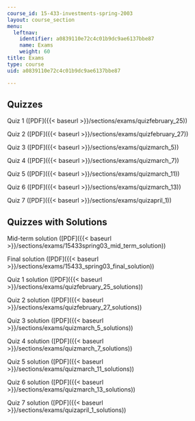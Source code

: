 ```yaml
---
course_id: 15-433-investments-spring-2003
layout: course_section
menu:
  leftnav:
    identifier: a0839110e72c4c01b9dc9ae6137bbe87
    name: Exams
    weight: 60
title: Exams
type: course
uid: a0839110e72c4c01b9dc9ae6137bbe87

---
```


Quizzes
-------

Quiz 1 ([PDF]({{< baseurl >}}/sections/exams/quizfebruary_25))

Quiz 2 ([PDF]({{< baseurl >}}/sections/exams/quizfebruary_27))

Quiz 3 ([PDF]({{< baseurl >}}/sections/exams/quizmarch_5))

Quiz 4 ([PDF]({{< baseurl >}}/sections/exams/quizmarch_7))

Quiz 5 ([PDF]({{< baseurl >}}/sections/exams/quizmarch_11))

Quiz 6 ([PDF]({{< baseurl >}}/sections/exams/quizmarch_13))

Quiz 7 ([PDF]({{< baseurl >}}/sections/exams/quizapril_1))

Quizzes with Solutions
----------------------

Mid-term solution ([PDF]({{< baseurl >}}/sections/exams/15433spring03_mid_term_solution))

Final solution ([PDF]({{< baseurl >}}/sections/exams/15433_spring03_final_solution))

Quiz 1 solution ([PDF]({{< baseurl >}}/sections/exams/quizfebruary_25_solutions))

Quiz 2 solution ([PDF]({{< baseurl >}}/sections/exams/quizfebruary_27_solutions))

Quiz 3 solution ([PDF]({{< baseurl >}}/sections/exams/quizmarch_5_solutions))

Quiz 4 solution ([PDF]({{< baseurl >}}/sections/exams/quizmarch_7_solutions))

Quiz 5 solution ([PDF]({{< baseurl >}}/sections/exams/quizmarch_11_solutions))

Quiz 6 solution ([PDF]({{< baseurl >}}/sections/exams/quizmarch_13_solutions))

Quiz 7 solution ([PDF]({{< baseurl >}}/sections/exams/quizapril_1_solutions))